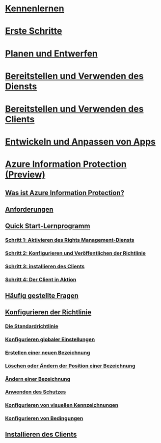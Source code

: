 # [Kennenlernen](/rights-management/understand-explore/azure-rights-management)
# [Erste Schritte](/rights-management/get-started/requirements-azure-rms)
# [Planen und Entwerfen](/rights-management/plan-design/deployment-roadmap)
# [Bereitstellen und Verwenden des Diensts](/rights-management/deploy-use/activate-service)
# [Bereitstellen und Verwenden des Clients](/rights-management/rms-client/use-client)
# [Entwickeln und Anpassen von Apps](/rights-management/develop/developers-guide)
# [Azure Information Protection (Preview)](what-is-information-protection.md)
## [Was ist Azure Information Protection?](what-is-information-protection.md)
## [Anforderungen](requirements-azure-infoprotect.md)
## [Quick Start-Lernprogramm](infoprotect-quick-start-tutorial.md)
### [Schritt 1: Aktivieren des Rights Management-Diensts](infoprotect-tutorial-step1.md)
### [Schritt 2: Konfigurieren und Veröffentlichen der Richtlinie](infoprotect-tutorial-step2.md)
### [Schritt 3: installieren des Clients](infoprotect-tutorial-step3.md)
### [Schritt 4: Der Client in Aktion](infoprotect-tutorial-step4.md)
## [Häufig gestellte Fragen](faq.md)
## [Konfigurieren der Richtlinie](configure-policy.md)
### [Die Standardrichtlinie](configure-policy-default.md)
### [Konfigurieren globaler Einstellungen](configure-policy-settings.md)
### [Erstellen einer neuen Bezeichnung](configure-policy-new-label.md)
### [Löschen oder Ändern der Position einer Bezeichnung](configure-policy-delete-reorder.md)
### [Ändern einer Bezeichnung](configure-policy-change-label.md)
### [Anwenden des Schutzes](configure-policy-protection.md)
### [Konfigurieren von visuellen Kennzeichnungen](configure-policy-markings.md)
### [Konfigurieren von Bedingungen](configure-policy-classification.md)
## [Installieren des Clients](info-protect-client.md)


<!--HONumber=Jul16_HO5-->


